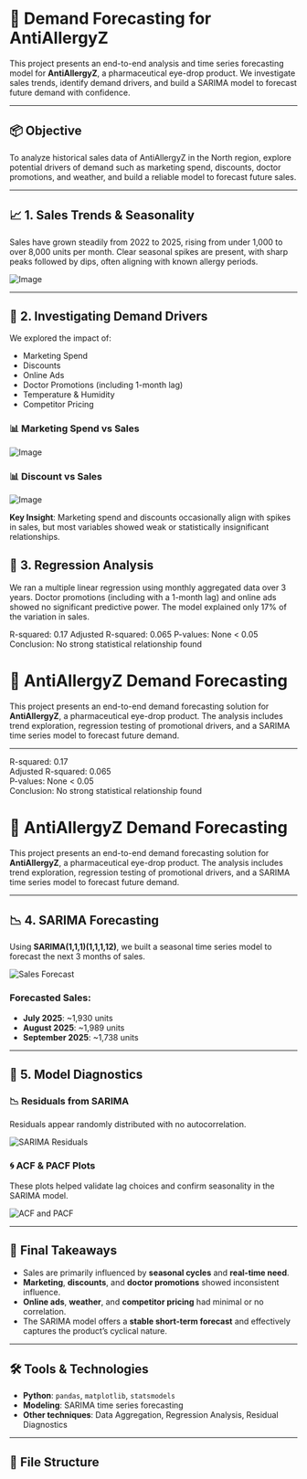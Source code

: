 # 💊 Demand Forecasting for AntiAllergyZ

This project presents an end-to-end analysis and time series forecasting model for **AntiAllergyZ**, a pharmaceutical eye-drop product. We investigate sales trends, identify demand drivers, and build a SARIMA model to forecast future demand with confidence.

---

## 📦 Objective

To analyze historical sales data of AntiAllergyZ in the North region, explore potential drivers of demand such as marketing spend, discounts, doctor promotions, and weather, and build a reliable model to forecast future sales.

---

## 📈 1. Sales Trends & Seasonality

Sales have grown steadily from 2022 to 2025, rising from under 1,000 to over 8,000 units per month. Clear seasonal spikes are present, with sharp peaks followed by dips, often aligning with known allergy periods.

![Image](https://github.com/user-attachments/assets/d37379ac-8f15-41f7-b7b8-9fcf76a9774f)

---

## 🧠 2. Investigating Demand Drivers

We explored the impact of:
- Marketing Spend
- Discounts
- Online Ads
- Doctor Promotions (including 1-month lag)
- Temperature & Humidity
- Competitor Pricing

### 📊 Marketing Spend vs Sales
![Image](https://github.com/user-attachments/assets/7cc0c7c1-51d5-40a7-8f38-9a8bfed7136d)

### 📊 Discount vs Sales
![Image](https://github.com/user-attachments/assets/f4082ce4-5632-42d0-a499-df3460b9d208)

**Key Insight**: Marketing spend and discounts occasionally align with spikes in sales, but most variables showed weak or statistically insignificant relationships.


## 🧪 3. Regression Analysis

We ran a multiple linear regression using monthly aggregated data over 3 years. Doctor promotions (including with a 1-month lag) and online ads showed no significant predictive power. The model explained only 17% of the variation in sales.

R-squared: 0.17
Adjusted R-squared: 0.065
P-values: None < 0.05
Conclusion: No strong statistical relationship found

# 💊 AntiAllergyZ Demand Forecasting

This project presents an end-to-end demand forecasting solution for **AntiAllergyZ**, a pharmaceutical eye-drop product. The analysis includes trend exploration, regression testing of promotional drivers, and a SARIMA time series model to forecast future demand.

---

R-squared: 0.17  
Adjusted R-squared: 0.065  
P-values: None < 0.05  
Conclusion: No strong statistical relationship found

# 💊 AntiAllergyZ Demand Forecasting

This project presents an end-to-end demand forecasting solution for **AntiAllergyZ**, a pharmaceutical eye-drop product. The analysis includes trend exploration, regression testing of promotional drivers, and a SARIMA time series model to forecast future demand.

---

## 📉 4. SARIMA Forecasting

Using **SARIMA(1,1,1)(1,1,1,12)**, we built a seasonal time series model to forecast the next 3 months of sales.

![Sales Forecast](sales_forecast.png)

### Forecasted Sales:
- **July 2025**: ~1,930 units  
- **August 2025**: ~1,989 units  
- **September 2025**: ~1,738 units  

---

## 📎 5. Model Diagnostics

### 📉 Residuals from SARIMA  
Residuals appear randomly distributed with no autocorrelation.

![SARIMA Residuals](sarima_residuals.png)

### 🌀 ACF & PACF Plots  
These plots helped validate lag choices and confirm seasonality in the SARIMA model.

![ACF and PACF](acf_pacf.png)

---

## 📌 Final Takeaways

- Sales are primarily influenced by **seasonal cycles** and **real-time need**.
- **Marketing**, **discounts**, and **doctor promotions** showed inconsistent influence.
- **Online ads**, **weather**, and **competitor pricing** had minimal or no correlation.
- The SARIMA model offers a **stable short-term forecast** and effectively captures the product’s cyclical nature.

---

## 🛠️ Tools & Technologies

- **Python**: `pandas`, `matplotlib`, `statsmodels`
- **Modeling**: SARIMA time series forecasting
- **Other techniques**: Data Aggregation, Regression Analysis, Residual Diagnostics

---

## 📂 File Structure


